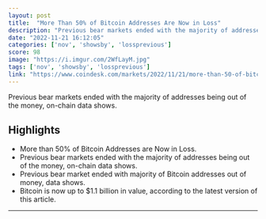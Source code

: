 ```yaml
---
layout: post
title:  "More Than 50% of Bitcoin Addresses Are Now in Loss"
description: "Previous bear markets ended with the majority of addresses being out of the money, on-chain data shows."
date: "2022-11-21 16:12:05"
categories: ['nov', 'showsby', 'lossprevious']
score: 98
image: "https://i.imgur.com/2WfLayM.jpg"
tags: ['nov', 'showsby', 'lossprevious']
link: "https://www.coindesk.com/markets/2022/11/21/more-than-50-of-bitcoin-addresses-are-now-in-loss/"
---
```


Previous bear markets ended with the majority of addresses being out of the money, on-chain data shows.

## Highlights

- More than 50% of Bitcoin Addresses are Now in Loss.
- Previous bear markets ended with the majority of addresses being out of the money, on-chain data shows.
- Previous bear market ended with majority of Bitcoin addresses out of money, data shows.
- Bitcoin is now up to $1.1 billion in value, according to the latest version of this article.

---
